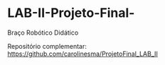 # LAB-II-Projeto-Final-

Braço Robótico Didático 

Repositório complementar: 
https://github.com/carolinesma/ProjetoFinal_LAB_II
